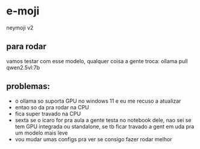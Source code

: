 # e-moji
neymoji v2


## para rodar
vamos testar com esse modelo, qualquer coisa a gente troca:
ollama pull qwen2.5vl:7b


## problemas:
- o ollama so suporta GPU no windows 11 e eu me recuso a atualizar
- entao so da pra rodar na CPU
- fica super travado na CPU
- sexta se o icaro for pra aula a gente testa no notebook dele, nao sei se tem GPU integrada ou standalone, se tb ficar travado a gent em uda pra um modelo mais leve
- vou mudar umas configs pra ver se consigo fazer rodar melhor